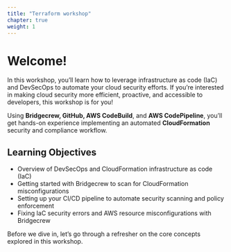 ```yaml
---
title: "Terraform workshop"
chapter: true
weight: 1
---
```


# Welcome!

In this workshop, you’ll learn how to leverage infrastructure as code (IaC) and DevSecOps to automate your cloud security efforts. If you’re interested in making cloud security more efficient, proactive, and accessible to developers, this workshop is for you! 

Using **Bridgecrew, GitHub, AWS CodeBuild**, and **AWS CodePipeline**, you’ll get hands-on experience implementing an automated **CloudFormation** security and compliance workflow. 

## Learning Objectives
- Overview of DevSecOps and CloudFormation infrastructure as code (IaC) 
- Getting started with Bridgecrew to scan for CloudFormation misconfigurations
- Setting up your CI/CD pipeline to automate security scanning and policy enforcement
- Fixing IaC security errors and AWS resource misconfigurations with Bridgecrew

Before we dive in, let’s go through a refresher on the core concepts explored in this workshop.
